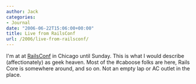 ```yaml
---
author: Jack
categories:
- Journal
date: "2006-06-22T15:06:00+00:00"
title: Live from RailsConf
url: /2006/live-from-railsconf/
---
```


I'm at at [RailsConf](<http://www.railsconf.com/>) in Chicago until Sunday. This is what I would describe (affectionately) as geek heaven. Most of the #caboose folks are here, Rails Core is somewhere around, and so on. Not an empty lap or AC outlet in the place.